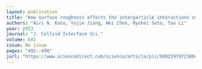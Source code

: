 ```yaml
---
layout: publication
title: "How surface roughness affects the interparticle interactions at a liquid interface"
authors: "Airi N. Kato, Yujie Jiang, Wei Chen, Ryohei Seto, Tao Li"
year: 2023
journal: "J. Colloid Interface Sci."
volume: 641
issue: No issue
pages: "492--498"
jurl: "https://www.sciencedirect.com/science/article/pii/S0021979723004009"
---
```

